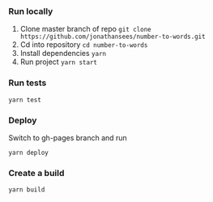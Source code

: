 ### Run locally

1. Clone master branch of repo
  `git clone https://github.com/jonathansees/number-to-words.git`
2. Cd into repository
  `cd number-to-words`
3. Install dependencies
  `yarn`
4. Run project
  `yarn start`

### Run tests

`yarn test`

### Deploy

Switch to gh-pages branch and run

`yarn deploy`

### Create a build

`yarn build`

